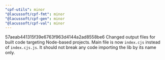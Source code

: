 ```yaml
---
"cpf-utils": minor
"@lacussoft/cpf-fmt": minor
"@lacussoft/cpf-gen": minor
"@lacussoft/cpf-val": minor
---
```


57aeab441315f39e6763f963d4144a2ad8558be6 Changed output files for built code targeting Node-based projects. Main file is now `index.cjs` instead of `index.cjs.js`. It should not break any code importing the lib by its name only.
